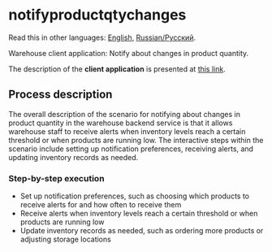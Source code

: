 # notifyproductqtychanges 

Read this in other languages: [English](notifyproductqtychanges.md), [Russian/Русский](notifyproductqtychanges.ru.md). 

Warehouse client application: Notify about changes in product quantity.

The description of the **client application** is presented at [this link](../../frontend/warehouseclient.md).

## Process description

The overall description of the scenario for notifying about changes in product quantity in the warehouse backend service is that it allows warehouse staff to receive alerts when inventory levels reach a certain threshold or when products are running low. 
The interactive steps within the scenario include setting up notification preferences, receiving alerts, and updating inventory records as needed.

### Step-by-step execution

- Set up notification preferences, such as choosing which products to receive alerts for and how often to receive them
- Receive alerts when inventory levels reach a certain threshold or when products are running low
- Update inventory records as needed, such as ordering more products or adjusting storage locations
